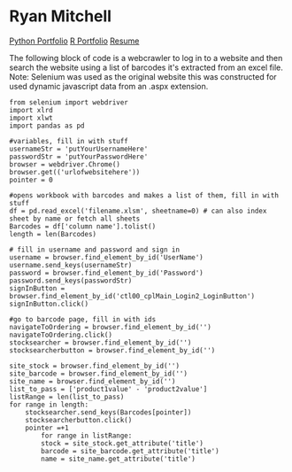 # Ryan Mitchell
[Python Portfolio](python.md)   [R Portfolio](R.md)   [Resume](resume.md)

The following block of code is a webcrawler to log in to a website and then search the website using a list of barcodes it's extracted from an excel file. 
Note: Selenium was used as the original website this was constructed for used dynamic javascript data from an .aspx extension.
```python3
from selenium import webdriver
import xlrd
import xlwt
import pandas as pd

#variables, fill in with stuff
usernameStr = 'putYourUsernameHere'
passwordStr = 'putYourPasswordHere'
browser = webdriver.Chrome()
browser.get(('urlofwebsitehere'))
pointer = 0

#opens workbook with barcodes and makes a list of them, fill in with stuff
df = pd.read_excel('filename.xlsm', sheetname=0) # can also index sheet by name or fetch all sheets
Barcodes = df['column name'].tolist()
length = len(Barcodes)

# fill in username and password and sign in
username = browser.find_element_by_id('UserName')
username.send_keys(usernameStr)
password = browser.find_element_by_id('Password')
password.send_keys(passwordStr)
signInButton = browser.find_element_by_id('ctl00_cplMain_Login2_LoginButton')
signInButton.click()

#go to barcode page, fill in with ids
navigateToOrdering = browser.find_element_by_id('')
navigateToOrdering.click()
stocksearcher = browser.find_element_by_id('')
stocksearcherbutton = browser.find_element_by_id('')

site_stock = browser.find_element_by_id('')
site_barcode = browser.find_element_by_id('')
site_name = browser.find_element_by_id('')
list_to_pass = ['product1value' - 'product2value']
listRange = len(list_to_pass)
for range in length:
	stocksearcher.send_keys(Barcodes[pointer])
	stocksearcherbutton.click()
	pointer =+1
		for range in listRange:
		stock = site_stock.get_attribute('title')
		barcode = site_barcode.get_attribute('title')
		name = site_name.get_attribute('title')
```
